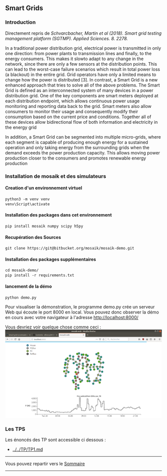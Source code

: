 
## Smart Grids

### Introduction

Directement repris de *Schvarcbacher, Martin et al (2018). Smart grid testing management platform (SGTMP).
Applied Sciences. 8. 2278.*

In a traditional power distribution grid, electrical power is transmitted
in only one direction: from power plants to transmission lines
and finally, to the energy consumers. This makes it slowto adapt to any
change in the network, since there are only a few sensors at the distribution
points. This can lead to the worst-case failure scenarios which
result in total power loss (a blackout) in the entire grid. Grid operators
have only a limited means to change how the power is distributed [3].
In contrast, a Smart Grid is a new enhanced approach that tries
to solve all of the above problems. The Smart Grid is defined as an
interconnected system of many devices in a power distribution grid.
One of the key components are smart meters deployed at each distribution
endpoint, which allows continuous power usage monitoring and
reporting data back to the grid. Smart meters also allow consumers
to monitor their usage and consequently modify their consumption
based on the current price and conditions. Together all of these devices
allow bidirectional flow of both information and electricity in
the energy grid

In addition, a Smart Grid can be segmented into
multiple micro-grids, where each segment is capable of producing
enough energy for a sustained operation and only taking energy from
the surrounding grids when the demand exceeds the power production
capacity. This allows moving power production closer to the
consumers and promotes renewable energy production

### Installation de mosaik et des simulateurs

#### Creation d'un environnement virtuel

```
python3 -m venv venv
venv\Script\activate
```

#### Installation des packages dans cet environnement

```
pip install mosaik numpy scipy h5py
```

#### Recupération des Sources

```
git clone https://git@bitbucket.org/mosaik/mosaik-demo.git
```

#### Installation des packages supplémentaires
```
cd mosaik-demo/
pip install -r requirements.txt
```

#### lancement de la démo
```
python demo.py
```
Pour visualiser la démonstration, le programme demo.py crée un serveur Web
qui écoute le port 8000 en local. Vous pouvez donc observer la démo en cours
avec votre navigateur à l'adresse [http://localhost:8000/](http://localhost:8000/)

Vous devriez voir quelque chose comme ceci :
![demo mosaik](demoMosaik.png)


### Les TPS

Les énoncés des TP sont accessible ci dessous :
- [../../TP/TP1.md](../../TP/TP1.md)
___
Vous pouvez repartir vers le [Sommaire](99_sommaire.md)

___
